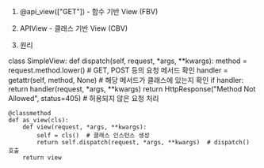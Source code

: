 1. @api_view(["GET"]) - 함수 기반 View (FBV)
2. APIView - 클래스 기반 View (CBV)

3. 원리

class SimpleView:
    def dispatch(self, request, *args, **kwargs):
        method = request.method.lower()  # GET, POST 등의 요청 메서드 확인
        handler = getattr(self, method, None)  # 해당 메서드가 클래스에 있는지 확인
        if handler:
            return handler(request, *args, **kwargs)
        return HttpResponse("Method Not Allowed", status=405)  # 허용되지 않은 요청 처리

    @classmethod
    def as_view(cls):
        def view(request, *args, **kwargs):
            self = cls()  # 클래스 인스턴스 생성
            return self.dispatch(request, *args, **kwargs)  # dispatch() 호출
        return view
